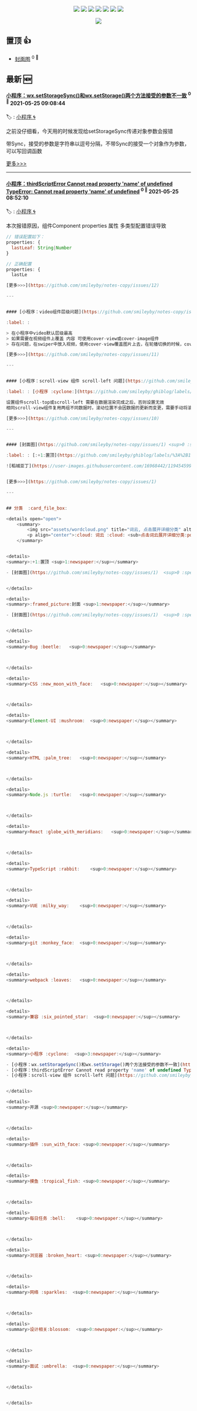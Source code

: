 

<p align='center'>
    <img src="https://badgen.net/badge/labels/22"/>
    <img src="https://badgen.net/github/issues/smileyby/ghiblog"/>
    <img src="https://badgen.net/badge/last-commit/2021-05-25 09:09:14"/>
    <img src="https://badgen.net/github/forks/smileyby/ghiblog"/>
    <img src="https://badgen.net/github/stars/smileyby/ghiblog"/>
    <img src="https://badgen.net/github/watchers/smileyby/ghiblog"/>
    <img src="https://badgen.net/github/release/smileyby/ghiblog"/>
</p>

<p align='center'>
    <a href="https://github.com/jwenjian/visitor-count-badge">
        <img src="https://visitor-badge.glitch.me/badge?page_id=jwenjian.ghiblog"/>
    </a>
</p>


## 置顶 :thumbsup: 
- [封面图](https://github.com/smileyby/notes-copy/issues/1)  <sup>0 :speech_balloon:</sup>  	 
## 最新 :new: 

#### [小程序：wx.setStorageSync()和wx.setStorage()两个方法接受的参数不一致](https://github.com/smileyby/notes-copy/issues/13) <sup>0 :speech_balloon:</sup> 	 2021-05-25 09:08:44

:label: : [小程序 :cyclone:](https://github.com/smileyby/ghiblog/labels/%E5%B0%8F%E7%A8%8B%E5%BA%8F%20%3Acyclone%3A)

之前没仔细看，今天用的时候发现给setStorageSync传递对象参数会报错

带Sync，接受的参数是字符串以逗号分隔，不带Sync的接受一个对象作为参数，可以写回调函数

[更多>>>](https://github.com/smileyby/notes-copy/issues/13)

---


#### [小程序：thirdScriptError Cannot read property 'name' of undefined TypeError: Cannot read property 'name' of undefined](https://github.com/smileyby/notes-copy/issues/12) <sup>0 :speech_balloon:</sup> 	 2021-05-25 08:52:10

:label: : [小程序 :cyclone:](https://github.com/smileyby/ghiblog/labels/%E5%B0%8F%E7%A8%8B%E5%BA%8F%20%3Acyclone%3A)

本次报错原因，组件Component properties 属性 多类型配置错误导致
```javascript
// 错误配置如下：
properties: {
  lastLeaf: String|Number
}

// 正确配置
properties: {
  lastLe

[更多>>>](https://github.com/smileyby/notes-copy/issues/12)

---


#### [小程序：video组件层级问题](https://github.com/smileyby/notes-copy/issues/11) <sup>0 :speech_balloon:</sup> 	 2021-05-25 08:51:06

:label: : 

> 在小程序中video默认层级最高
> 如果需要在视频组件上覆盖 内容 可使用cover-view或cover-image组件
> 存在问题，在swiper中放入视频，使用cover-view覆盖图片上去，在轮播切换的时候，cover-view覆盖的图标会一直在原位置（如果cover-view

[更多>>>](https://github.com/smileyby/notes-copy/issues/11)

---


#### [小程序：scroll-view 组件 scroll-left 问题](https://github.com/smileyby/notes-copy/issues/10) <sup>0 :speech_balloon:</sup> 	 2021-05-25 08:50:03

:label: : [小程序 :cyclone:](https://github.com/smileyby/ghiblog/labels/%E5%B0%8F%E7%A8%8B%E5%BA%8F%20%3Acyclone%3A)

设置组件scroll-top或scroll-left 需要在数据渲染完成之后，否则设置无效
相同scroll-view组件复用两组不同数据时，滚动位置不会因数据的更新而变更，需要手动将滚动位置归0

[更多>>>](https://github.com/smileyby/notes-copy/issues/10)

---


#### [封面图](https://github.com/smileyby/notes-copy/issues/1) <sup>0 :speech_balloon:</sup> 	 2021-05-25 07:10:43

:label: : [:+1:置顶](https://github.com/smileyby/ghiblog/labels/%3A%2B1%3A%E7%BD%AE%E9%A1%B6), [:framed_picture:封面](https://github.com/smileyby/ghiblog/labels/%3Aframed_picture%3A%E5%B0%81%E9%9D%A2)

![稻城亚丁](https://user-images.githubusercontent.com/16968442/119454599-49aa9b00-bd6b-11eb-8573-f6fcae939734.jpg)


[更多>>>](https://github.com/smileyby/notes-copy/issues/1)

---


## 分类  :card_file_box: 

<details open="open">
    <summary>
        <img src="assets/wordcloud.png" title="词云, 点击展开详细分类" alt="词云， 点击展开详细分类">
        <p align="center">:cloud: 词云 :cloud: <sub>点击词云展开详细分类:point_down: </sub></p>
    </summary>


<details>
<summary>:+1:置顶	<sup>1:newspaper:</sup></summary>

- [封面图](https://github.com/smileyby/notes-copy/issues/1)  <sup>0 :speech_balloon:</sup>  	 


</details>

<details>
<summary>:framed_picture:封面	<sup>1:newspaper:</sup></summary>

- [封面图](https://github.com/smileyby/notes-copy/issues/1)  <sup>0 :speech_balloon:</sup>  	 


</details>

<details>
<summary>Bug :beetle:	<sup>0:newspaper:</sup></summary>



</details>

<details>
<summary>CSS :new_moon_with_face:	<sup>0:newspaper:</sup></summary>



</details>

<details>
<summary>Element-UI :mushroom:	<sup>0:newspaper:</sup></summary>



</details>

<details>
<summary>HTML :palm_tree:	<sup>0:newspaper:</sup></summary>



</details>

<details>
<summary>Node.js :turtle:	<sup>0:newspaper:</sup></summary>



</details>

<details>
<summary>React :globe_with_meridians:	<sup>0:newspaper:</sup></summary>



</details>

<details>
<summary>TypeScript :rabbit:	<sup>0:newspaper:</sup></summary>



</details>

<details>
<summary>VUE :milky_way:	<sup>0:newspaper:</sup></summary>



</details>

<details>
<summary>git :monkey_face:	<sup>0:newspaper:</sup></summary>



</details>

<details>
<summary>webpack :leaves:	<sup>0:newspaper:</sup></summary>



</details>

<details>
<summary>兼容 :six_pointed_star:	<sup>0:newspaper:</sup></summary>



</details>

<details>
<summary>小程序 :cyclone:	<sup>3:newspaper:</sup></summary>

- [小程序：wx.setStorageSync()和wx.setStorage()两个方法接受的参数不一致](https://github.com/smileyby/notes-copy/issues/13)  <sup>0 :speech_balloon:</sup>  	 
- [小程序：thirdScriptError Cannot read property 'name' of undefined TypeError: Cannot read property 'name' of undefined](https://github.com/smileyby/notes-copy/issues/12)  <sup>0 :speech_balloon:</sup>  	 
- [小程序：scroll-view 组件 scroll-left 问题](https://github.com/smileyby/notes-copy/issues/10)  <sup>0 :speech_balloon:</sup>  	 


</details>

<details>
<summary>开源	<sup>0:newspaper:</sup></summary>



</details>

<details>
<summary>插件 :sun_with_face:	<sup>0:newspaper:</sup></summary>



</details>

<details>
<summary>摸鱼 :tropical_fish:	<sup>0:newspaper:</sup></summary>



</details>

<details>
<summary>每日任务 :bell:	<sup>0:newspaper:</sup></summary>



</details>

<details>
<summary>浏览器 :broken_heart:	<sup>0:newspaper:</sup></summary>



</details>

<details>
<summary>网络 :sparkles:	<sup>0:newspaper:</sup></summary>



</details>

<details>
<summary>设计相关:blossom:	<sup>0:newspaper:</sup></summary>



</details>

<details>
<summary>面试 :umbrella:	<sup>0:newspaper:</sup></summary>



</details>


</details>    
